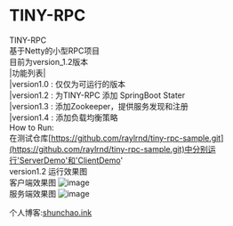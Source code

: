 # TINY-RPC
TINY-RPC  
基于Netty的小型RPC项目  
目前为version_1.2版本  
|功能列表|  
|version1.0 : 仅仅为可运行的版本  
|version1.2 : 为TINY-RPC 添加 SpringBoot Stater  
|version1.3 : 添加Zookeeper，提供服务发现和注册  
|version1.4 : 添加负载均衡策略  
How to Run:  
在测试仓库[https://github.com/raylrnd/tiny-rpc-sample.git](https://github.com/raylrnd/tiny-rpc-sample.git)中分别运行'ServerDemo'和'ClientDemo'  
version1.2 运行效果图  
客户端效果图
![image](https://upload-images.jianshu.io/upload_images/16081207-b3a03e4f80c366af.png)  
服务端效果图
![image](https://upload-images.jianshu.io/upload_images/16081207-3c0abbcb20799619.png) 

个人博客:[shunchao.ink](http://www.shunchao.ink)
